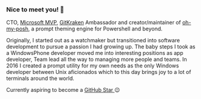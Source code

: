 ### Nice to meet you! 👋

CTO, [Microsoft MVP](https://mvp.microsoft.com/en-us/PublicProfile/5004199?fullName=Jan%20%20De%20Dobbeleer), [GitKraken](https://www.gitkraken.com/invite/nQmDPR9D) Ambassador and creator/maintainer of [oh-my-posh](https://github.com/JanDeDobbeleer/oh-my-posh), a prompt theming engine for Powershell and beyond.

Originally, I started out as a watchmaker but transitioned into software development to pursue a passion I had growing up. The baby steps I took as a WindowsPhone developer moved me into interesting positions as app developer, Team lead all the way to managing more people and teams. In 2016 I created a prompt utility for my own needs as the only Windows developer between Unix aficionados which to this day brings joy to a lot of terminals around the world.

Currently aspiring to become a [GitHub Star ](https://stars.github.com/nominate/) 😉



